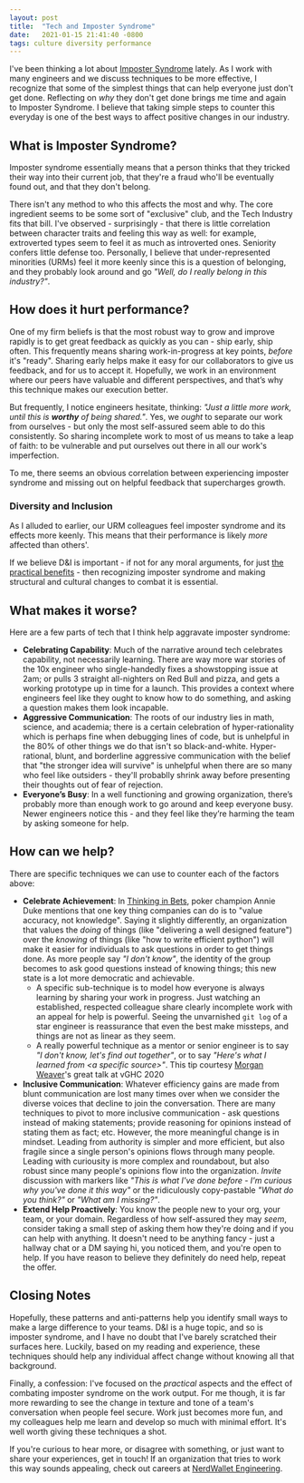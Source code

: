 ```yaml
---
layout: post
title:  "Tech and Imposter Syndrome"
date:   2021-01-15 21:41:40 -0800
tags: culture diversity performance
---
```

I've been thinking a lot about [Imposter Syndrome][imposter-syndrome] lately. As I work with many engineers and we discuss techniques to be more effective, I recognize that some of the simplest things that can help everyone just don't get done. Reflecting on _why_ they don't get done brings me time and again to Imposter Syndrome. I believe that taking simple steps to counter this everyday is one of the best ways to affect positive changes in our industry.

## What is Imposter Syndrome?
Imposter syndrome essentially means that a person thinks that they tricked their way into their current job, that they're a fraud who'll be eventually found out, and that they don't belong.

There isn't any method to who this affects the most and why. The core ingredient seems to be some sort of "exclusive" club, and the Tech Industry fits that bill. I've observed - surprisingly - that there is little correlation between character traits and feeling this way as well: for example, extroverted types seem to feel it as much as introverted ones. Seniority confers little defense too. Personally, I believe that under-represented minorities (URMs) feel it more keenly since this is a question of belonging, and they probably look around and go _"Well, do I really belong in this industry?"_.

## How does it hurt performance?
One of my firm beliefs is that the most robust way to grow and improve rapidly is to get great feedback as quickly as you can - ship early, ship often. This frequently means sharing work-in-progress at key points, _before_ it's "ready". Sharing early helps make it easy for our collaborators to give us feedback, and for us to accept it. Hopefully, we work in an environment where our peers have valuable and different perspectives, and that’s why this technique makes our execution better.

But frequently, I notice engineers hesitate, thinking: _"Just a little more work, until this is **worthy** of being shared."_. Yes, we _ought_ to separate our work from ourselves - but only the most self-assured seem able to do this consistently. So sharing incomplete work to most of us means to take a leap of faith: to be vulnerable and put ourselves out there in all our work's imperfection.

To me, there seems an obvious correlation between experiencing imposter syndrome and missing out on helpful feedback that supercharges growth.

### Diversity and Inclusion
As I alluded to earlier, our URM colleagues feel imposter syndrome and its effects more keenly. This means that their performance is likely _more_ affected than others'.

If we believe D&I is important - if not for any moral arguments, for just [the practical benefits][why-di] - then recognizing imposter syndrome and making structural and cultural changes to combat it is essential.

## What makes it worse?
Here are a few parts of tech that I think help aggravate imposter syndrome:

* **Celebrating Capability**: Much of the narrative around tech celebrates capability, not necessarily learning. There are way more war stories of the 10x engineer who single-handedly fixes a showstopping issue at 2am; or pulls 3 straight all-nighters on Red Bull and pizza, and gets a working prototype up in time for a launch. This provides a context where engineers feel like they ought to know how to do something, and asking a question makes them look incapable.
* **Aggressive Communication**: The roots of our industry lies in math, science, and academia; there is a certain celebration of hyper-rationality which is perhaps fine when debugging lines of code, but is unhelpful in the 80% of other things we do that isn't so black-and-white. Hyper-rational, blunt, and borderline aggressive communication with the belief that "the stronger idea will survive" is unhelpful when there are so many who feel like outsiders - they'll probablly shrink away before presenting their thoughts out of fear of rejection.
* **Everyone’s Busy**: In a well functioning and growing organization, there’s probably more than enough work to go around and keep everyone busy. Newer engineers notice this - and they feel like they’re harming the team by asking someone for help.

## How can we help?
There are specific techniques we can use to counter each of the factors above:

* **Celebrate Achievement**: In [Thinking in Bets][bets], poker champion Annie Duke mentions that one key thing companies can do is to "value accuracy, not knowledge". Saying it slightly differently, an organization that values the _doing_ of things (like "delivering a well designed feature") over the _knowing_ of things (like "how to write efficient python") will make it easier for individuals to ask questions in order to get things done. As more people say _"I don't know"_, the identity of the group becomes to ask good questions instead of knowing things; this new state is a lot more democratic and achievable.
  * A specific sub-technique is to model how everyone is always learning by sharing your work in progress. Just watching an established, respected colleague share clearly incomplete work with an appeal for help is powerful. Seeing the unvarnished `git log` of a star engineer is reassurance that even the best make missteps, and things are not as linear as they seem.
  * A really powerful technique as a mentor or senior engineer is to say _"I don't know, let's find out together"_, or to say _"Here's what I learned from \<a specific source>"_. This tip courtesy [Morgan Weaver][mweaver-linkedin]'s great talk at vGHC 2020
* **Inclusive Communication**: Whatever efficiency gains are made from blunt communication are lost many times over when we consider the diverse voices that decline to join the conversation. There are many techniques to pivot to more inclusive communication - ask questions instead of making statements; provide reasoning for opinions instead of stating them as fact; etc. However, the more meaningful change is in mindset. Leading from authority is simpler and more efficient, but also fragile since a single person's opinions flows through many people. Leading with curiousity is more complex and roundabout, but also robust since many people's opinions flow into the organization. _Invite_ discussion with markers like _"This is what I've done before - I'm curious why you've done it this way"_ or the ridiculously copy-pastable _"What do you think?"_ or _"What am I missing?"_.
* **Extend Help Proactively**: You know the people new to your org, your team, or your domain. Regardless of how self-assured they may _seem_, consider taking a small step of asking them how they're doing and if you can help with anything. It doesn't need to be anything fancy - just a hallway chat or a DM saying hi, you noticed them, and you're open to help. If you have reason to believe they definitely do need help, repeat the offer.

## Closing Notes
Hopefully, these patterns and anti-patterns help you identify small ways to make a large difference to your teams. D&I is a huge topic, and so is imposter syndrome, and I have no doubt that I've barely scratched their surfaces here. Luckily, based on my reading and experience, these techniques should help any individual affect change without knowing all that background.

Finally, a confession: I've focused on the _practical_ aspects and the effect of combating imposter syndrome on the work output. For me though, it is far more rewarding to see the change in texture and tone of a team's conversation when people feel secure. Work just becomes more fun, and my colleagues help me learn and develop so much with minimal effort. It's well worth giving these techniques a shot.

If you're curious to hear more, or disagree with something, or just want to share your experiences, get in touch! If an organization that tries to work this way sounds appealing, check out careers at [NerdWallet Engineering][nw]. 

[imposter-syndrome]: https://en.wikipedia.org/wiki/Impostor_syndrome
[why-di]: https://www.greatplacetowork.com/resources/blog/why-is-diversity-inclusion-in-the-workplace-important
[bets]: https://www.amazon.com/Thinking-Bets-Making-Smarter-Decisions-ebook/dp/B074DG9LQF
[mweaver-linkedin]: https://www.linkedin.com/in/morgan-weaver-03061114/
[nw]: https://www.nerdwallet.com/careers/engineering